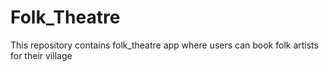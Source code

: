 # Folk_Theatre
This repository contains folk_theatre app where users can book folk artists for their village
